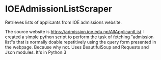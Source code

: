 # IOEAdmissionListScraper
Retrieves lists of applicants from IOE admissions website.

The source website is https://admission.ioe.edu.np/AllApplicantList
I created a simple python script to perform the task of fetching "admission list"s that is normally doable repetitively using the query form 
presented in the webpage. Because why not.
Uses BeautifulSoup and Requests and Json modules.
It's in Python 3
